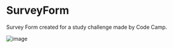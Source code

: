 # SurveyForm
Survey Form created for a study challenge made by Code Camp.

![image](https://github.com/user-attachments/assets/23ab23c3-4205-4741-ac1d-e81fdd601712)



